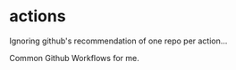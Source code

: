 # actions

Ignoring github's recommendation of one repo per action...

Common Github Workflows for me.
